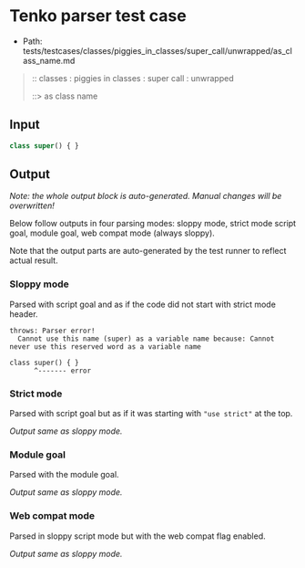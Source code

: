 # Tenko parser test case

- Path: tests/testcases/classes/piggies_in_classes/super_call/unwrapped/as_class_name.md

> :: classes : piggies in classes : super call : unwrapped
>
> ::> as class name

## Input

`````js
class super() { }
`````

## Output

_Note: the whole output block is auto-generated. Manual changes will be overwritten!_

Below follow outputs in four parsing modes: sloppy mode, strict mode script goal, module goal, web compat mode (always sloppy).

Note that the output parts are auto-generated by the test runner to reflect actual result.

### Sloppy mode

Parsed with script goal and as if the code did not start with strict mode header.

`````
throws: Parser error!
  Cannot use this name (super) as a variable name because: Cannot never use this reserved word as a variable name

class super() { }
      ^------- error
`````

### Strict mode

Parsed with script goal but as if it was starting with `"use strict"` at the top.

_Output same as sloppy mode._

### Module goal

Parsed with the module goal.

_Output same as sloppy mode._

### Web compat mode

Parsed in sloppy script mode but with the web compat flag enabled.

_Output same as sloppy mode._
